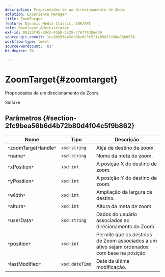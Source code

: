```yaml
---
description: Propriedades de um direcionamento de Zoom.
solution: Experience Manager
title: ZoomTarget
feature: Dynamic Media Classic, SDK/API
role: Developer,Administrator
exl-id: 08125f45-38cb-45bb-bc29-c767f4d0aed9
source-git-commit: 1ec8b59f442eb96c6c3f5f1405d57a38a86bd056
workflow-type: tm+mt
source-wordcount: '81'
ht-degree: 3%

---
```


# ZoomTarget{#zoomtarget}

Propriedades de um direcionamento de Zoom.

Sintaxe

## Parâmetros {#section-2fc9bea56b6d4b72b80d4f04c5f9b862}

| Nome | Tipo | Descrição |
|---|---|---|
| `*`zoomTargetHandle`*` | `xsd:string` | Alça de destino de zoom. |
| `*`name`*` | `xsd:string` | Nome da meta de zoom. |
| `*`xPosition`*` | `xsd:int` | A posição X do destino de zoom. |
| `*`yPosition`*` | `xsd:int` | A posição Y do destino de zoom. |
| `*`width`*` | `xsd:int` | Ampliação da largura de destino. |
| `*`altura`*` | `xsd:int` | Altura da meta de zoom. |
| `*`userData`*` | `xsd:string` | Dados do usuário associados ao direcionamento do Zoom. |
| `*`position`*` | `xsd:int` | Permite que os destinos de Zoom associados a um ativo sejam ordenados com base na posição |
| `*`lastModified`*` | `xsd:dateTime` | Data da última modificação. |
